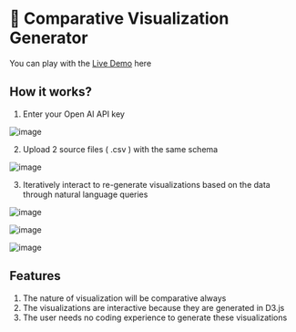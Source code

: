 # 🎨 Comparative Visualization Generator

You can play with the [Live Demo](https://chatbotv01.streamlit.app/) here

## How it works?

1. Enter your Open AI API key

![image](https://github.com/user-attachments/assets/2c155ed8-7baf-47fb-af20-f008433a6453)

2. Upload 2 source files ( .csv ) with the same schema

![image](https://github.com/user-attachments/assets/ef1434bc-f8c3-4292-8746-8cc5972f9fbf)

3. Iteratively interact to re-generate visualizations based on the data through natural language queries

![image](https://github.com/user-attachments/assets/6e544d91-8a5b-4a70-b944-e18e9c6de149)

![image](https://github.com/user-attachments/assets/4ec8041b-8471-4933-9f56-71c1e3bb2aee)

![image](https://github.com/user-attachments/assets/680bbde2-f91e-43d5-9b45-bdf4f8d94be4)


## Features

1. The nature of visualization will be comparative always
2. The visualizations are interactive because they are generated in D3.js
3. The user needs no coding experience to generate these visualizations
